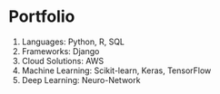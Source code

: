 # Portfolio
1. Languages: Python, R, SQL
2. Frameworks: Django
3. Cloud Solutions: AWS
4. Machine Learning: Scikit-learn, Keras, TensorFlow
5. Deep Learning: Neuro-Network